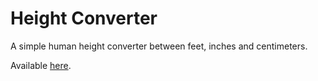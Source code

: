 # Height Converter

A simple human height converter between feet, inches and centimeters.

Available [here](https://isfalcantara.github.io/heightconverter/).
